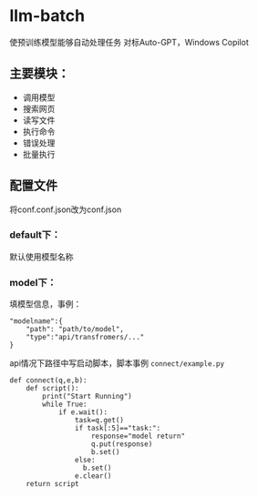 # llm-batch
使预训练模型能够自动处理任务
对标Auto-GPT，Windows Copilot
## 主要模块：
* 调用模型
* 搜索网页
* 读写文件
* 执行命令
* 错误处理
* 批量执行

## 配置文件
将conf.conf.json改为conf.json
### default下：
默认使用模型名称
### model下：
填模型信息，事例：
```
"modelname":{
    "path": "path/to/model",
    "type":"api/transfromers/..."
}
```
api情况下路径中写启动脚本，脚本事例
`connect/example.py`
```
def connect(q,e,b):
    def script():
        print("Start Running")
        while True:
            if e.wait():
                task=q.get()
                if task[:5]=="task:":
                    response="model return"
                    q.put(response)
                    b.set()
                else:
                  b.set()
                e.clear()
    return script
```

